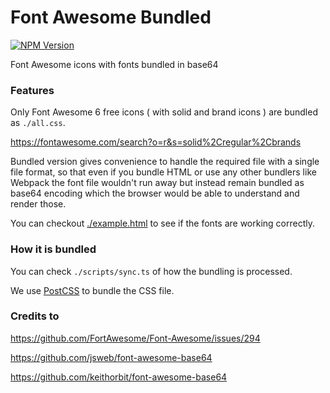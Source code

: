 # Font Awesome Bundled

[![NPM Version](https://img.shields.io/npm/v/font-awesome-bundled)](https://www.npmjs.com/package/font-awesome-bundled)

Font Awesome icons with fonts bundled in base64

### Features

Only Font Awesome 6 free icons ( with solid and brand icons ) are bundled as `./all.css`.

https://fontawesome.com/search?o=r&s=solid%2Cregular%2Cbrands

Bundled version gives convenience to handle the required file with a single file format, so that even if you bundle HTML or use any other bundlers like Webpack the font file wouldn't run away but instead remain bundled as base64 encoding which the browser would be able to understand and render those.

You can checkout [./example.html](./example.html) to see if the fonts are working correctly.

### How it is bundled

You can check `./scripts/sync.ts` of how the bundling is processed.

We use [PostCSS](https://postcss.org/) to bundle the CSS file.

### Credits to

https://github.com/FortAwesome/Font-Awesome/issues/294

https://github.com/jsweb/font-awesome-base64

https://github.com/keithorbit/font-awesome-base64
